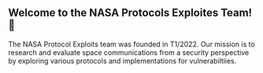 ## Welcome to the NASA Protocols Exploites Team! 👋

The NASA Protocol Exploits team was founded in T1/2022. Our mission is to research and evaluate space communications from a security perspective by exploring various protocols and implementations for vulnerabiltiies.
